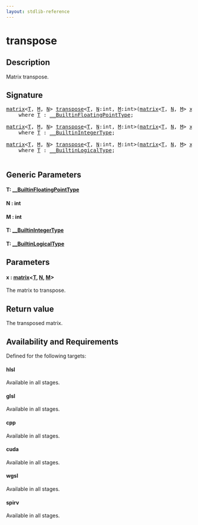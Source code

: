 ```yaml
---
layout: stdlib-reference
---
```


# transpose

## Description

Matrix transpose.



## Signature 

<pre>
<a href="../types/matrix/index.md" class="code_type">matrix</a>&lt;<a href="transpose.md#typeparam-T" class="code_type">T</a>, <a href="transpose.md#decl-M" class="code_var">M</a>, <a href="transpose.md#decl-N" class="code_var">N</a>&gt; <a href="transpose.md">transpose</a>&lt;<a href="transpose.md#typeparam-T" class="code_type">T</a>, <a href="transpose.md#decl-N" class="code_var">N</a>:<span class="code_keyword">int</span>, <a href="transpose.md#decl-M" class="code_var">M</a>:<span class="code_keyword">int</span>&gt;(<a href="../types/matrix/index.md" class="code_type">matrix</a>&lt;<a href="transpose.md#typeparam-T" class="code_type">T</a>, <a href="transpose.md#decl-N" class="code_var">N</a>, <a href="transpose.md#decl-M" class="code_var">M</a>&gt; <a href="transpose.md#decl-x" class="code_param">x</a>)
    <span class='code_keyword'>where</span> <a href="transpose.md#typeparam-T" class="code_type">T</a> : <a href="../interfaces/0_builtinfloatingpointtype-029hm/index.md" class="code_type">__BuiltinFloatingPointType</a>;

<a href="../types/matrix/index.md" class="code_type">matrix</a>&lt;<a href="transpose.md#typeparam-T" class="code_type">T</a>, <a href="transpose.md#decl-M" class="code_var">M</a>, <a href="transpose.md#decl-N" class="code_var">N</a>&gt; <a href="transpose.md">transpose</a>&lt;<a href="transpose.md#typeparam-T" class="code_type">T</a>, <a href="transpose.md#decl-N" class="code_var">N</a>:<span class="code_keyword">int</span>, <a href="transpose.md#decl-M" class="code_var">M</a>:<span class="code_keyword">int</span>&gt;(<a href="../types/matrix/index.md" class="code_type">matrix</a>&lt;<a href="transpose.md#typeparam-T" class="code_type">T</a>, <a href="transpose.md#decl-N" class="code_var">N</a>, <a href="transpose.md#decl-M" class="code_var">M</a>&gt; <a href="transpose.md#decl-x" class="code_param">x</a>)
    <span class='code_keyword'>where</span> <a href="transpose.md#typeparam-T" class="code_type">T</a> : <a href="../interfaces/0_builtinintegertype-029g/index.md" class="code_type">__BuiltinIntegerType</a>;

<a href="../types/matrix/index.md" class="code_type">matrix</a>&lt;<a href="transpose.md#typeparam-T" class="code_type">T</a>, <a href="transpose.md#decl-M" class="code_var">M</a>, <a href="transpose.md#decl-N" class="code_var">N</a>&gt; <a href="transpose.md">transpose</a>&lt;<a href="transpose.md#typeparam-T" class="code_type">T</a>, <a href="transpose.md#decl-N" class="code_var">N</a>:<span class="code_keyword">int</span>, <a href="transpose.md#decl-M" class="code_var">M</a>:<span class="code_keyword">int</span>&gt;(<a href="../types/matrix/index.md" class="code_type">matrix</a>&lt;<a href="transpose.md#typeparam-T" class="code_type">T</a>, <a href="transpose.md#decl-N" class="code_var">N</a>, <a href="transpose.md#decl-M" class="code_var">M</a>&gt; <a href="transpose.md#decl-x" class="code_param">x</a>)
    <span class='code_keyword'>where</span> <a href="transpose.md#typeparam-T" class="code_type">T</a> : <a href="../interfaces/0_builtinlogicaltype-029g/index.md" class="code_type">__BuiltinLogicalType</a>;

</pre>

## Generic Parameters

####  <a id="typeparam-T"></a>T: [\_\_BuiltinFloatingPointType](../interfaces/0_builtinfloatingpointtype-029hm/index.md)
####  <a id="decl-N"></a>N  : int
####  <a id="decl-M"></a>M  : int
####  <a id="typeparam-T"></a>T: [\_\_BuiltinIntegerType](../interfaces/0_builtinintegertype-029g/index.md)
####  <a id="typeparam-T"></a>T: [\_\_BuiltinLogicalType](../interfaces/0_builtinlogicaltype-029g/index.md)

## Parameters

####  <a id="decl-x"></a>x  : [matrix](../types/matrix/index.md)\<[T](../types/matrix/t-0.md), [N](../types/matrix/index.md#decl-N), [M](../types/matrix/index.md#decl-M)\>
The matrix to transpose.


## Return value
The transposed matrix.


## Availability and Requirements

Defined for the following targets:

#### hlsl
Available in all stages.

#### glsl
Available in all stages.

#### cpp
Available in all stages.

#### cuda
Available in all stages.

#### wgsl
Available in all stages.

#### spirv
Available in all stages.




<script>
// Fix .md links to .html when on ReadTheDocs
if (window.location.hostname.includes('readthedocs') || 
    window.location.hostname.includes('rtfd.io')) {
  document.addEventListener('DOMContentLoaded', function() {
    const links = document.querySelectorAll('a');
    links.forEach(link => {
      if (link.getAttribute('href') && link.getAttribute('href').endsWith('.md')) {
        link.href = link.href.replace(/\.md($|#|\?)/, '.html$1');
      }
    });
  });
}
</script>
